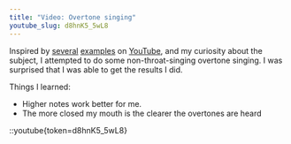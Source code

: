 ```yaml
---
title: "Video: Overtone singing"
youtube_slug: d8hnK5_5wL8
---
```


Inspired by [several](http://www.youtube.com/watch?v=BtsjKPqKgzg) [examples](http://www.youtube.com/watch?v=kFWYSW4vfcA&amp;feature=related) on [YouTube](http://www.youtube.com/watch?v=YKK5I9_LFZM&amp;feature=related), and my curiosity about the subject, I attempted to do some non-throat-singing overtone singing. I was surprised that I was able to get the results I did.

Things I learned:

* Higher notes work better for me.
* The more closed my mouth is the clearer the overtones are heard

::youtube{token=d8hnK5_5wL8}
